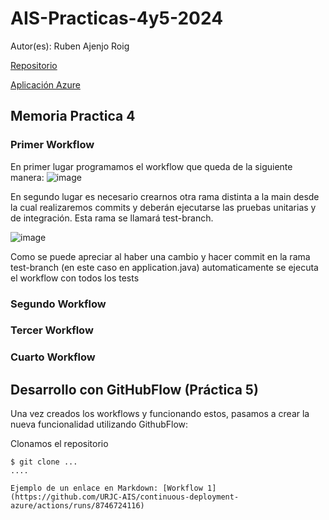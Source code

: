 # AIS-Practicas-4y5-2024

Autor(es): Ruben Ajenjo Roig 

[Repositorio](https://github.com/AjenjoRuben14/ais-r.ajenjo-l.rodriguez-2024-ghf.git)

[Aplicación Azure](http://ais-nitflex2.westeurope.azurecontainer.io:8080/)

## Memoria Practica 4
### Primer Workflow
En primer lugar programamos el workflow que queda de la siguiente manera:
![image](https://github.com/AjenjoRuben14/ais-r.ajenjo-l.rodriguez-2024-ghf/assets/67601117/41f8bc7b-1d97-4b1c-8de3-04ded4f4254c)


En segundo lugar es necesario crearnos otra rama distinta a la main desde la cual realizaremos commits y deberán ejecutarse las pruebas unitarias y de integración. Esta rama se llamará test-branch.

![image](https://github.com/AjenjoRuben14/ais-r.ajenjo-l.rodriguez-2024-ghf/assets/67601117/51e6e522-20a7-4be4-b821-25dc63b2a490)

Como se puede apreciar al haber una cambio y hacer commit en la rama test-branch (en este caso en application.java) automaticamente se ejecuta el workflow con todos los tests


### Segundo Workflow
### Tercer Workflow
### Cuarto Workflow

## Desarrollo con GitHubFlow (Práctica 5)

Una vez creados los workflows y funcionando estos, pasamos a crear la nueva funcionalidad utilizando GithubFlow:

Clonamos el repositorio

```
$ git clone ...
....

Ejemplo de un enlace en Markdown: [Workflow 1](https://github.com/URJC-AIS/continuous-deployment-azure/actions/runs/8746724116)

